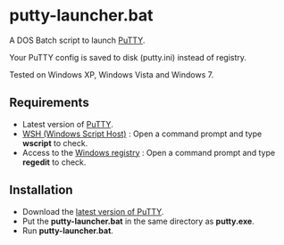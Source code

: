 putty-launcher.bat
==================

A DOS Batch script to launch [PuTTY](http://www.chiark.greenend.org.uk/~sgtatham/putty/).

Your PuTTY config is saved to disk (putty.ini) instead of registry.

Tested on Windows XP, Windows Vista and Windows 7.

Requirements
------------

* Latest version of [PuTTY](http://www.chiark.greenend.org.uk/~sgtatham/putty/).
* [WSH (Windows Script Host)](http://support.microsoft.com/kb/232211) : Open a command prompt and type **wscript** to check.
* Access to the [Windows registry](http://support.microsoft.com/kb/256986) : Open a command prompt and type **regedit** to check.

Installation
------------

* Download the [latest version of PuTTY](http://the.earth.li/~sgtatham/putty/latest/x86/putty.exe).
* Put the **putty-launcher.bat** in the same directory as **putty.exe**.
* Run **putty-launcher.bat**.
